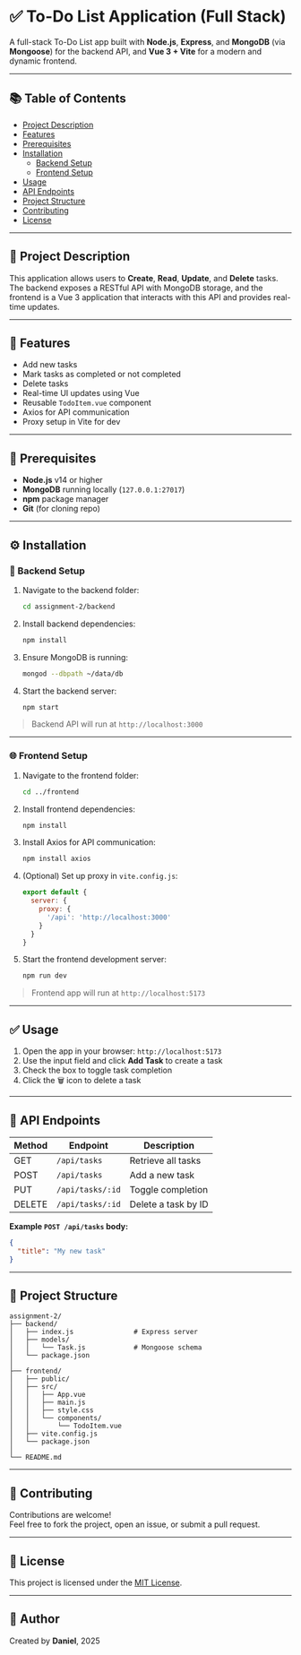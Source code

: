 # ✅ To-Do List Application (Full Stack)

A full-stack To-Do List app built with **Node.js**, **Express**, and **MongoDB** (via **Mongoose**) for the backend API, and **Vue 3 + Vite** for a modern and dynamic frontend.

---

## 📚 Table of Contents

- [Project Description](#project-description)  
- [Features](#features)  
- [Prerequisites](#prerequisites)  
- [Installation](#installation)  
  - [Backend Setup](#backend-setup)  
  - [Frontend Setup](#frontend-setup)  
- [Usage](#usage)  
- [API Endpoints](#api-endpoints)  
- [Project Structure](#project-structure)  
- [Contributing](#contributing)  
- [License](#license)  

---

## 📌 Project Description

This application allows users to **Create**, **Read**, **Update**, and **Delete** tasks. The backend exposes a RESTful API with MongoDB storage, and the frontend is a Vue 3 application that interacts with this API and provides real-time updates.

---

## 🚀 Features

- Add new tasks  
- Mark tasks as completed or not completed  
- Delete tasks  
- Real-time UI updates using Vue  
- Reusable `TodoItem.vue` component  
- Axios for API communication  
- Proxy setup in Vite for dev

---

## 🧰 Prerequisites

- **Node.js** v14 or higher  
- **MongoDB** running locally (`127.0.0.1:27017`)  
- **npm** package manager  
- **Git** (for cloning repo)

---

## ⚙️ Installation

### 🔧 Backend Setup

1. Navigate to the backend folder:
   ```bash
   cd assignment-2/backend
   ```

2. Install backend dependencies:
   ```bash
   npm install
   ```

3. Ensure MongoDB is running:
   ```bash
   mongod --dbpath ~/data/db
   ```

4. Start the backend server:
   ```bash
   npm start
   ```

> Backend API will run at `http://localhost:3000`

---

### 🌐 Frontend Setup

1. Navigate to the frontend folder:
   ```bash
   cd ../frontend
   ```

2. Install frontend dependencies:
   ```bash
   npm install
   ```

3. Install Axios for API communication:
   ```bash
   npm install axios
   ```

4. (Optional) Set up proxy in `vite.config.js`:
   ```js
   export default {
     server: {
       proxy: {
         '/api': 'http://localhost:3000'
       }
     }
   }
   ```

5. Start the frontend development server:
   ```bash
   npm run dev
   ```

> Frontend app will run at `http://localhost:5173`

---

## ✅ Usage

1. Open the app in your browser: `http://localhost:5173`  
2. Use the input field and click **Add Task** to create a task  
3. Check the box to toggle task completion  
4. Click the 🗑️ icon to delete a task

---

## 🔌 API Endpoints

| Method | Endpoint         | Description            |
|--------|------------------|------------------------|
| GET    | `/api/tasks`     | Retrieve all tasks     |
| POST   | `/api/tasks`     | Add a new task         |
| PUT    | `/api/tasks/:id` | Toggle completion      |
| DELETE | `/api/tasks/:id` | Delete a task by ID    |

**Example `POST /api/tasks` body:**
```json
{
  "title": "My new task"
}
```

---

## 📁 Project Structure

```
assignment-2/
├── backend/
│   ├── index.js               # Express server
│   ├── models/
│   │   └── Task.js            # Mongoose schema
│   └── package.json
│
├── frontend/
│   ├── public/
│   ├── src/
│   │   ├── App.vue
│   │   ├── main.js
│   │   ├── style.css
│   │   └── components/
│   │       └── TodoItem.vue
│   ├── vite.config.js
│   └── package.json
│
└── README.md
```

---

## 🤝 Contributing

Contributions are welcome!  
Feel free to fork the project, open an issue, or submit a pull request.

---

## 📄 License

This project is licensed under the [MIT License](LICENSE).

---

## 🙌 Author

Created by **Daniel**, 2025
